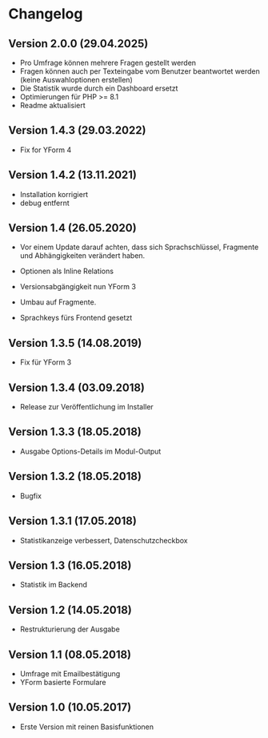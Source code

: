 # Changelog

## Version 2.0.0 (29.04.2025)
- Pro Umfrage können mehrere Fragen gestellt werden
- Fragen können auch per Texteingabe vom Benutzer beantwortet werden (keine Auswahloptionen erstellen)
- Die Statistik wurde durch ein Dashboard ersetzt
- Optimierungen für PHP >= 8.1
- Readme aktualisiert

## Version 1.4.3 (29.03.2022)
* Fix for YForm 4 

## Version 1.4.2 (13.11.2021)
* Installation korrigiert
* debug entfernt

## Version 1.4 (26.05.2020)

* Vor einem Update darauf achten, dass sich Sprachschlüssel, Fragmente und Abhängigkeiten verändert haben.

* Optionen als Inline Relations
* Versionsabgängigkeit nun YForm 3
* Umbau auf Fragmente.
* Sprachkeys fürs Frontend gesetzt

## Version 1.3.5 (14.08.2019)

* Fix für YForm 3

## Version 1.3.4 (03.09.2018)

* Release zur Veröffentlichung im Installer

## Version 1.3.3 (18.05.2018)

* Ausgabe Options-Details im Modul-Output

## Version 1.3.2 (18.05.2018)

* Bugfix

## Version 1.3.1 (17.05.2018)

* Statistikanzeige verbessert, Datenschutzcheckbox

## Version 1.3 (16.05.2018)

* Statistik im Backend

## Version 1.2 (14.05.2018)

* Restrukturierung der Ausgabe

## Version 1.1 (08.05.2018)

* Umfrage mit Emailbestätigung
* YForm basierte Formulare

## Version 1.0 (10.05.2017)

* Erste Version mit reinen Basisfunktionen
